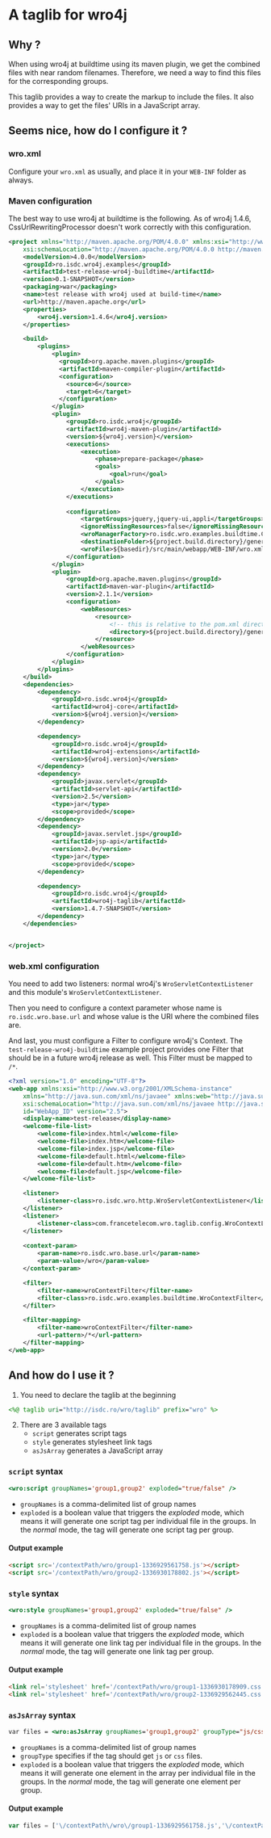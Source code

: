 A taglib for wro4j
==================

Why ?
-----
When using wro4j at buildtime using its maven plugin, we get the 
combined files with near random filenames. Therefore, we need
a way to find this files for the corresponding groups.

This taglib provides a way to create the markup to include the files.
It also provides a way to get the files' URIs in a JavaScript array.

Seems nice, how do I configure it ?
-----------------------------------

### wro.xml
Configure your `wro.xml` as usually, and place it in your `WEB-INF`
folder as always.

### Maven configuration
The best way to use wro4j at buildtime is the following. As of
wro4j 1.4.6, CssUrlRewritingProcessor doesn't work correctly with
this configuration.

```XML
<project xmlns="http://maven.apache.org/POM/4.0.0" xmlns:xsi="http://www.w3.org/2001/XMLSchema-instance"
	xsi:schemaLocation="http://maven.apache.org/POM/4.0.0 http://maven.apache.org/maven-v4_0_0.xsd">
	<modelVersion>4.0.0</modelVersion>
	<groupId>ro.isdc.wro4j.examples</groupId>
	<artifactId>test-release-wro4j-buildtime</artifactId>
	<version>0.1-SNAPSHOT</version>
	<packaging>war</packaging>
	<name>test release with wro4j used at build-time</name>
	<url>http://maven.apache.org</url>
	<properties>
		<wro4j.version>1.4.6</wro4j.version>
	</properties>

	<build>
		<plugins>
			<plugin>
			  <groupId>org.apache.maven.plugins</groupId>
			  <artifactId>maven-compiler-plugin</artifactId>
			  <configuration>
			    <source>6</source>
			    <target>6</target>
			  </configuration>
			</plugin>
			<plugin>
				<groupId>ro.isdc.wro4j</groupId>
				<artifactId>wro4j-maven-plugin</artifactId>
				<version>${wro4j.version}</version>
				<executions>
					<execution>
						<phase>prepare-package</phase>
						<goals>
							<goal>run</goal>
						</goals>
					</execution>
				</executions>
			
				<configuration>
					<targetGroups>jquery,jquery-ui,appli</targetGroups>
					<ignoreMissingResources>false</ignoreMissingResources>
					<wroManagerFactory>ro.isdc.wro.examples.buildtime.CustomWroManagerFactory</wroManagerFactory>
					<destinationFolder>${project.build.directory}/generated-resources/wro/wro/</destinationFolder>
					<wroFile>${basedir}/src/main/webapp/WEB-INF/wro.xml</wroFile>
				</configuration>
			</plugin>
			<plugin>
				<groupId>org.apache.maven.plugins</groupId>
				<artifactId>maven-war-plugin</artifactId>
				<version>2.1.1</version>
				<configuration>
					<webResources>
						<resource>
							<!-- this is relative to the pom.xml directory -->
							<directory>${project.build.directory}/generated-resources/wro/</directory>
						</resource>
					</webResources>
				</configuration>
			</plugin>
		</plugins>
	</build>
	<dependencies>
		<dependency>
			<groupId>ro.isdc.wro4j</groupId>
			<artifactId>wro4j-core</artifactId>
			<version>${wro4j.version}</version>
		</dependency>

		<dependency>
			<groupId>ro.isdc.wro4j</groupId>
			<artifactId>wro4j-extensions</artifactId>
			<version>${wro4j.version}</version>
		</dependency>
		<dependency>
			<groupId>javax.servlet</groupId>
			<artifactId>servlet-api</artifactId>
			<version>2.5</version>
			<type>jar</type>
			<scope>provided</scope>
		</dependency>
		<dependency>
			<groupId>javax.servlet.jsp</groupId>
			<artifactId>jsp-api</artifactId>
			<version>2.0</version>
			<type>jar</type>
			<scope>provided</scope>
		</dependency>

		<dependency>
			<groupId>ro.isdc.wro4j</groupId>
			<artifactId>wro4j-taglib</artifactId>
			<version>1.4.7-SNAPSHOT</version>
		</dependency>
	</dependencies>


</project>
```

### web.xml configuration
You need to add two listeners: normal wro4j's `WroServletContextListener`
and this module's `WroServletContextListener`.

Then you need to configure a context parameter whose name is
`ro.isdc.wro.base.url` and whose value is the URI where the combined
files are.

And last, you must configure a Filter to configure wro4j's Context.
The `test-release-wro4j-buildtime` example project provides one
Filter that should be in a future wro4j release as well. This Filter
must be mapped to `/*`.

```XML
<?xml version="1.0" encoding="UTF-8"?>
<web-app xmlns:xsi="http://www.w3.org/2001/XMLSchema-instance"
	xmlns="http://java.sun.com/xml/ns/javaee" xmlns:web="http://java.sun.com/xml/ns/javaee/web-app_2_5.xsd"
	xsi:schemaLocation="http://java.sun.com/xml/ns/javaee http://java.sun.com/xml/ns/javaee/web-app_2_5.xsd"
	id="WebApp_ID" version="2.5">
	<display-name>test-release</display-name>
	<welcome-file-list>
		<welcome-file>index.html</welcome-file>
		<welcome-file>index.htm</welcome-file>
		<welcome-file>index.jsp</welcome-file>
		<welcome-file>default.html</welcome-file>
		<welcome-file>default.htm</welcome-file>
		<welcome-file>default.jsp</welcome-file>
	</welcome-file-list>

	<listener>
		<listener-class>ro.isdc.wro.http.WroServletContextListener</listener-class>
	</listener>
	<listener>
		<listener-class>com.francetelecom.wro.taglib.config.WroContextListener</listener-class>
	</listener>
	
	<context-param>
		<param-name>ro.isdc.wro.base.url</param-name>
		<param-value>/wro</param-value>
	</context-param>

	<filter>
		<filter-name>wroContextFilter</filter-name>
		<filter-class>ro.isdc.wro.examples.buildtime.WroContextFilter</filter-class>
	</filter>

	<filter-mapping>
		<filter-name>wroContextFilter</filter-name>
		<url-pattern>/*</url-pattern>
	</filter-mapping>
</web-app>
```

And how do I use it ?
---------------------
1. You need to declare the taglib at the beginning
```JSP
<%@ taglib uri="http://isdc.ro/wro/taglib" prefix="wro" %>
```

2. There are 3 available tags
    * `script` generates script tags
    * `style` generates stylesheet link tags
    * `asJsArray` generates a JavaScript array

### `script` syntax
```JSP
<wro:script groupNames='group1,group2' exploded="true/false" />
```

* `groupNames` is a comma-delimited list of group names
* `exploded` is a boolean value that triggers the _exploded_ mode, which
means it will generate one script tag per individual file in the groups.
In the _normal_ mode, the tag will generate one script tag per group.

#### Output example
```HTML
<script src='/contextPath/wro/group1-1336929561758.js'></script>
<script src='/contextPath/wro/group2-1336930178802.js'></script>
```


### `style` syntax
```JSP
<wro:style groupNames='group1,group2' exploded="true/false" />
```

* `groupNames` is a comma-delimited list of group names
* `exploded` is a boolean value that triggers the _exploded_ mode, which
means it will generate one link tag per individual file in the groups.
In the _normal_ mode, the tag will generate one link tag per group.

#### Output example
```HTML
<link rel='stylesheet' href='/contextPath/wro/group1-1336930178909.css' />
<link rel='stylesheet' href='/contextPath/wro/group2-1336929562445.css' />
```

### `asJsArray` syntax
```JSP
var files = <wro:asJsArray groupNames='group1,group2' groupType="js/css" exploded="true/false" />;
```

* `groupNames` is a comma-delimited list of group names
* `groupType` specifies if the tag should get `js` or `css` files.
* `exploded` is a boolean value that triggers the _exploded_ mode, which
means it will generate one element in the array per individual file in the groups.
In the _normal_ mode, the tag will generate one element per group.

#### Output example
```JavaScript
var files = ['\/contextPath\/wro\/group1-1336929561758.js','\/contextPath\/wro\/group2-1336930178802.js'];
```
